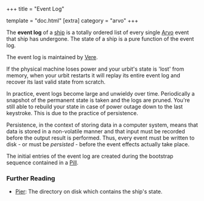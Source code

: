 +++
title = "Event Log"

template = "doc.html"
[extra]
category = "arvo"
+++

The **event log** of a [ship](../ship) is a totally ordered list of every single [Arvo](../arvo) event that ship has undergone. The state of a ship is a pure function of the event log.

The event log is maintained by [Vere](../vere).

If the physical machine loses power and your urbit's state is 'lost' from memory, when your urbit restarts it will replay its entire event log and recover its last valid state from scratch.

In practice, event logs become large and unwieldy over time. Periodically a snapshot of the permanent state is taken and the logs are pruned. You're still able to rebuild your state in case of power outage down to the last keystroke. This is due to the practice of persistence.

Persistence, in the context of storing data in a computer system, means that data is stored in a non-volatile manner and that input must be recorded before the output result is performed. Thus, every event must be written to disk - or must be _persisted_ - before the event effects actually take place.

The initial entries of the event log are created during the bootstrap sequence contained in a [Pill](../pill).

### Further Reading

- [Pier](../pier): The directory on disk which contains the ship's state.
